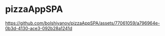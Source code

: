 # pizzaAppSPA



https://github.com/bolshiyanov/pizzaAppSPA/assets/77061059/a796964e-0b3d-4130-ace3-092b28a1241d

